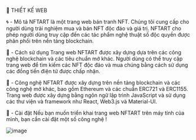🌌 THIẾT KẾ WEB

🌀 - Mô tả NFTART là một trang web bán tranh NFT. Chúng tôi cung cấp cho người dùng trải nghiệm mua và bán NFT độc đáo và giá trị. NFTART cho phép người dùng truy cập đến các tác phẩm nghệ thuật số độc quyền được phân phối trên nền tảng blockchain.

🌊 - Cách sử dụng Trang web NFTART được xây dựng dựa trên các công nghệ blockchain và các tiêu chuẩn mở khác. Người dùng có thể truy cập trang web để tìm kiếm các NFT độc đáo và mua chúng bằng cách sử dụng các đồng tiền điện tử được chấp nhận.

💾 - Công nghệ NFTART được xây dựng trên nền tảng blockchain và các công nghệ mở khác, bao gồm Ethereum và các chuẩn ERC721 và ERC1155. Trang web được xây dựng bằng ngôn ngữ lập trình JavaScript và sử dụng các thư viện và framework như React, Web3.js và Material-UI.

🎯 - Cài đặt Nếu bạn muốn triển khai trang web NFTART trên máy tính của mình, bạn cần cài đặt một số công nghệ !

![image](https://user-images.githubusercontent.com/126335789/223073494-1964c78c-ff3f-4457-835e-4aedeefb910f.png)
